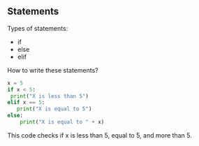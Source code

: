 ## Statements

Types of statements:
* if 
* else
* elif 

How to write these statements?
```python
x = 5
if x < 5:
 print("X is less than 5")
elif x == 5:
   print("X is equal to 5")
else:
    print("X is equal to " + x)
```
This code checks if x is less than 5, equal to 5, and more than 5.
